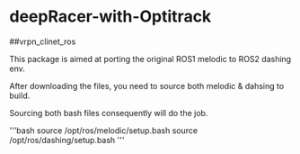 # deepRacer-with-Optitrack

##vrpn_clinet_ros

This package is aimed at porting the original ROS1 melodic to ROS2 dashing env.

After downloading the files, you need to source both melodic & dahsing to build.

Sourcing both bash files consequently will do the job.

'''bash
source /opt/ros/melodic/setup.bash
source /opt/ros/dashing/setup.bash
'''
